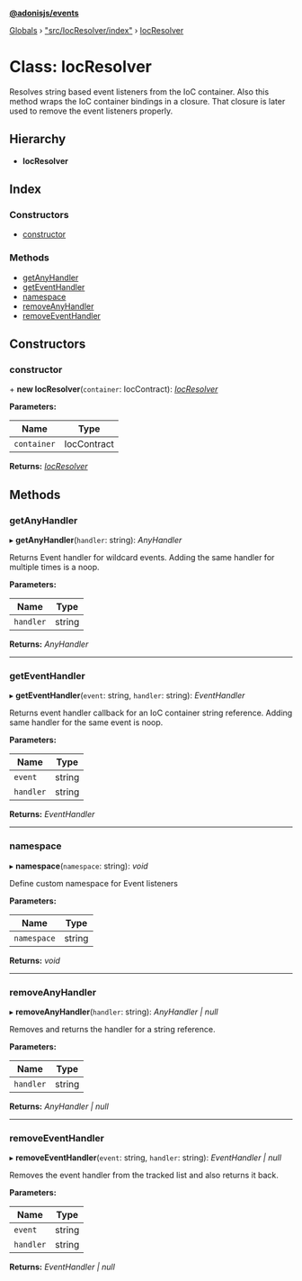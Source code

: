 **[@adonisjs/events](../README.md)**

[Globals](../README.md) › [&quot;src/IocResolver/index&quot;](../modules/_src_iocresolver_index_.md) › [IocResolver](_src_iocresolver_index_.iocresolver.md)

# Class: IocResolver

Resolves string based event listeners from the IoC container. Also this method wraps
the IoC container bindings in a closure. That closure is later used to remove
the event listeners properly.

## Hierarchy

* **IocResolver**

## Index

### Constructors

* [constructor](_src_iocresolver_index_.iocresolver.md#constructor)

### Methods

* [getAnyHandler](_src_iocresolver_index_.iocresolver.md#getanyhandler)
* [getEventHandler](_src_iocresolver_index_.iocresolver.md#geteventhandler)
* [namespace](_src_iocresolver_index_.iocresolver.md#namespace)
* [removeAnyHandler](_src_iocresolver_index_.iocresolver.md#removeanyhandler)
* [removeEventHandler](_src_iocresolver_index_.iocresolver.md#removeeventhandler)

## Constructors

###  constructor

\+ **new IocResolver**(`container`: IocContract): *[IocResolver](_src_iocresolver_index_.iocresolver.md)*

**Parameters:**

Name | Type |
------ | ------ |
`container` | IocContract |

**Returns:** *[IocResolver](_src_iocresolver_index_.iocresolver.md)*

## Methods

###  getAnyHandler

▸ **getAnyHandler**(`handler`: string): *AnyHandler*

Returns Event handler for wildcard events. Adding the same
handler for multiple times is a noop.

**Parameters:**

Name | Type |
------ | ------ |
`handler` | string |

**Returns:** *AnyHandler*

___

###  getEventHandler

▸ **getEventHandler**(`event`: string, `handler`: string): *EventHandler*

Returns event handler callback for an IoC container string reference.
Adding same handler for the same event is noop.

**Parameters:**

Name | Type |
------ | ------ |
`event` | string |
`handler` | string |

**Returns:** *EventHandler*

___

###  namespace

▸ **namespace**(`namespace`: string): *void*

Define custom namespace for Event listeners

**Parameters:**

Name | Type |
------ | ------ |
`namespace` | string |

**Returns:** *void*

___

###  removeAnyHandler

▸ **removeAnyHandler**(`handler`: string): *AnyHandler | null*

Removes and returns the handler for a string reference.

**Parameters:**

Name | Type |
------ | ------ |
`handler` | string |

**Returns:** *AnyHandler | null*

___

###  removeEventHandler

▸ **removeEventHandler**(`event`: string, `handler`: string): *EventHandler | null*

Removes the event handler from the tracked list and also returns
it back.

**Parameters:**

Name | Type |
------ | ------ |
`event` | string |
`handler` | string |

**Returns:** *EventHandler | null*